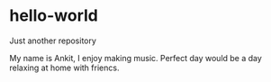 # hello-world
Just another repository

My name is Ankit, I enjoy making music. Perfect day would be a day relaxing at home with friencs.

